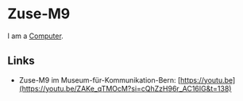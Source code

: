 # Zuse-M9

I am a [Computer](20000003.md).

## Links

- Zuse-M9 im Museum-für-Kommunikation-Bern: [https://youtu.be](https://youtu.be/ZAKe_qTMOcM?si=cQhZzH96r_AC16IG&t=138)
